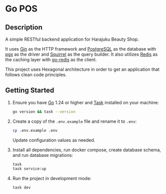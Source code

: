 # Go POS

## Description

A simple RESTful backend application for Harajuku Beauty Shop.

It uses [Gin](https://gin-gonic.com/) as the HTTP framework and [PostgreSQL](https://www.postgresql.org/) as the database with [pgx](https://github.com/jackc/pgx/) as the driver and [Squirrel](https://github.com/Masterminds/squirrel/) as the query builder. It also utilizes [Redis](https://redis.io/) as the caching layer with [go-redis](https://github.com/redis/go-redis/) as the client.

This project uses Hexagonal architecture in order to get an application that follows clean code principles.

## Getting Started

1. Ensure you have [Go](https://go.dev/dl/) 1.24 or higher and [Task](https://taskfile.dev/installation/) installed on your machine:

    ```bash
    go version && task --version
    ```

2. Create a copy of the `.env.example` file and rename it to `.env`:

    ```bash
    cp .env.example .env
    ```

    Update configuration values as needed.

3. Install all dependencies, run docker compose, create database schema, and run database migrations:

    ```bash
    task
    task service:up
    ```

4. Run the project in development mode:

    ```bash
    task dev
    ```
